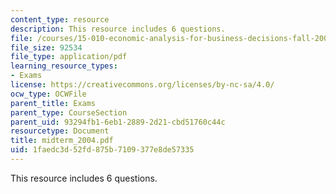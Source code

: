 ```yaml
---
content_type: resource
description: This resource includes 6 questions.
file: /courses/15-010-economic-analysis-for-business-decisions-fall-2004/1faedc3d52fd875b7109377e8de57335_midterm_2004.pdf
file_size: 92534
file_type: application/pdf
learning_resource_types:
- Exams
license: https://creativecommons.org/licenses/by-nc-sa/4.0/
ocw_type: OCWFile
parent_title: Exams
parent_type: CourseSection
parent_uid: 93294fb1-6eb1-2889-2d21-cbd51760c44c
resourcetype: Document
title: midterm_2004.pdf
uid: 1faedc3d-52fd-875b-7109-377e8de57335
---
```

This resource includes 6 questions.